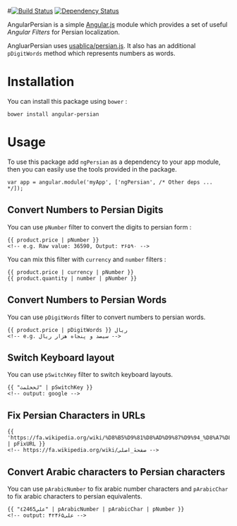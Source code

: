 #[![Build Status](https://secure.travis-ci.org/mohebifar/angular-persian.png)](http://travis-ci.org/mohebifar/angular-persian) [![Dependency Status](https://www.versioneye.com/user/projects/5446a1f544a52544fe000047/badge.png)](https://www.versioneye.com/user/projects/5446a1f544a52544fe000047)

AngularPersian is a simple [Angular.js](http://angularjs.org) module which provides a set of useful *Angular Filters* for Persian localization.

AngluarPersian uses [usablica/persian.js](https://github.com/usablica/persian.js). It also has an additional `pDigitWords` method which represents numbers as words.

Installation
============
You can install this package using `bower` :

	bower install angular-persian

Usage
=====

To use this package add `ngPersian` as a dependency to your app module, then you can easily use the tools provided in the package.

    var app = angular.module('myApp', ['ngPersian', /* Other deps ... */]);


Convert Numbers to Persian Digits
-------------------------

You can use `pNumber` filter to convert the digits to persian form :

    {{ product.price | pNumber }}
    <!-- e.g. Raw value: 36590, Output: ۳۶۵۹۰ -->

You can mix this filter with `currency` and `number` filters :

    {{ product.price | currency | pNumber }}
    {{ product.quantity | number | pNumber }}


Convert Numbers to Persian Words
-------------------------

You can use `pDigitWords` filter to convert numbers to persian words.

    {{ product.price | pDigitWords }} ریال
    <!-- e.g. سیصد و پنجاه هزار ریال -->

Switch Keyboard layout
-------------------------

You can use `pSwitchKey` filter to switch keyboard layouts.

    {{ "لخخلمث" | pSwitchKey }}
    <!-- output: google -->


Fix Persian Characters in URLs
-------------------------

    {{ 'https://fa.wikipedia.org/wiki/%D8%B5%D9%81%D8%AD%D9%87%D9%94_%D8%A7%D8%B5%D9%84%DB%8C' | pFixURL }}
    <!-- https://fa.wikipedia.org/wiki/صفحهٔ_اصلی -->


Convert Arabic characters to Persian characters
-------------------------
You can use `pArabicNumber` to fix arabic number characters and `pArabicChar` to fix arabic characters to persian equivalents.

    {{ "علي٤2465" | pArabicNumber | pArabicChar | pNumber }}
    <!-- output: علی۴۲۴۶۵ -->
